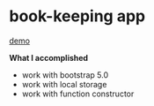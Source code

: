 # book-keeping app

[demo](https://thanh-luan-nguyen/book-keeping-app/)

**What I accomplished**

- work with bootstrap 5.0
- work with local storage
- work with function constructor

